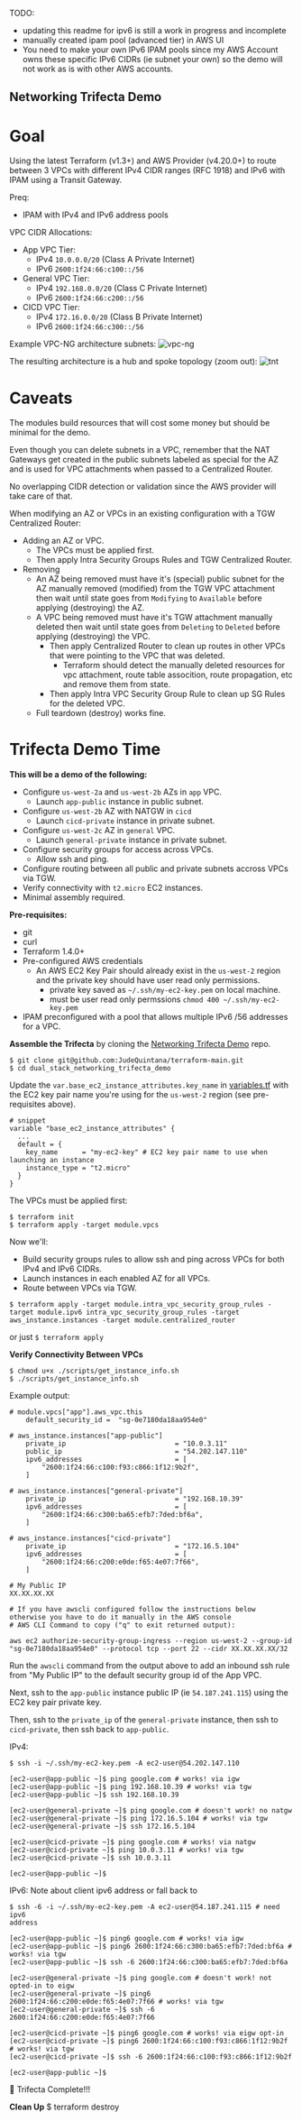 TODO:
- updating this readme for ipv6 is still a work in progress and
  incomplete
- manually created ipam pool (advanced tier) in AWS UI
- You need to make your own IPv6 IPAM pools since my AWS Account owns
  these specific IPv6 CIDRs (ie subnet your own) so the demo will not
  work as is with other AWS accounts.

## Networking Trifecta Demo

# Goal
Using the latest Terraform (v1.3+) and AWS Provider (v4.20.0+)
to route between 3 VPCs with different IPv4 CIDR ranges (RFC 1918) and
IPv6 with IPAM using a Transit Gateway.

Preq:
- IPAM with IPv4 and IPv6 address pools

VPC CIDR Allocations:
- App VPC Tier:
  - IPv4 `10.0.0.0/20` (Class A Private Internet)
  - IPv6 `2600:1f24:66:c100::/56`
- General VPC Tier:
  - IPv4 `192.168.0.0/20` (Class C Private Internet)
  - IPv6 `2600:1f24:66:c200::/56`
- CICD VPC Tier:
  - IPv4 `172.16.0.0/20` (Class B Private Internet)
  - IPv6 `2600:1f24:66:c300::/56`

Example VPC-NG architecture subnets:
![vpc-ng](https://jq1-io.s3.amazonaws.com/base/aws-vpc.png)

The resulting architecture is a hub and spoke topology (zoom out):
![tnt](https://jq1-io.s3.amazonaws.com/tnt/tnt.png)

# Caveats
The modules build resources that will cost some money but should be minimal for the demo.

Even though you can delete subnets in a VPC, remember that the NAT Gateways get created in the public subnets labeled as special for the AZ and is used for VPC attachments when passed to a Centralized Router.

No overlapping CIDR detection or validation since the AWS provider will take care of that.

When modifying an AZ or VPCs in an existing configuration with a TGW Centralized Router:
  - Adding an AZ or VPC.
    - The VPCs must be applied first.
    - Then apply Intra Security Groups Rules and TGW Centralized Router.
  - Removing
    - An AZ being removed must have it's (special) public subnet for the AZ manually removed (modified) from the TGW VPC attachment then wait until state goes from `Modifying` to `Available` before applying (destroying) the AZ.
    - A VPC being removed must have it's TGW attachment manually deleted then wait until state goes from `Deleting` to `Deleted` before applying (destroying) the VPC.
      - Then apply Centralized Router to clean up routes in other VPCs that were pointing to the VPC that was deleted.
        - Terraform should detect the manually deleted resources for vpc attachment, route table assocition, route propagation, etc and remove them from state.
      - Then apply Intra VPC Security Group Rule to clean up SG Rules for the deleted VPC.
    - Full teardown (destroy) works fine.

# Trifecta Demo Time

**This will be a demo of the following:**
- Configure `us-west-2a` and `us-west-2b` AZs in `app` VPC.
  - Launch `app-public` instance in public subnet.
- Configure `us-west-2b` AZ with NATGW in `cicd`
  - Launch `cicd-private` instance in private subnet.
- Configure `us-west-2c` AZ in `general` VPC.
  - Launch `general-private` instance in private subnet.
- Configure security groups for access across VPCs.
  - Allow ssh and ping.
- Configure routing between all public and private subnets accross VPCs
via TGW.
- Verify connectivity with `t2.micro` EC2 instances.
- Minimal assembly required.

**Pre-requisites:**
- git
- curl
- Terraform 1.4.0+
- Pre-configured AWS credentials
  - An AWS EC2 Key Pair should already exist in the `us-west-2` region and the private key should have
user read only permissions.
    - private key saved as `~/.ssh/my-ec2-key.pem` on local machine.
    - must be user read only permssions `chmod 400 ~/.ssh/my-ec2-key.pem`
- IPAM preconfigured with a pool that allows multiple IPv6 /56 addresses
  for a VPC.

**Assemble the Trifecta** by cloning the [Networking Trifecta Demo](https://github.com/JudeQuintana/terraform-main/) repo.
```
$ git clone git@github.com:JudeQuintana/terraform-main.git
$ cd dual_stack_networking_trifecta_demo
```

Update the `var.base_ec2_instance_attributes.key_name` in [variables.tf](https://github.com/JudeQuintana/terraform-main/blob/main/networking_trifecta_demo/variables.tf#L21) with the EC2 key pair name you're using for the `us-west-2` region (see pre-requisites above).
```
# snippet
variable "base_ec2_instance_attributes" {
  ...
  default = {
    key_name      = "my-ec2-key" # EC2 key pair name to use when launching an instance
    instance_type = "t2.micro"
  }
}
```

The VPCs must be applied first:
```
$ terraform init
$ terraform apply -target module.vpcs
```

Now we'll:
- Build security groups rules to allow ssh and ping across VPCs for both
  IPv4 and IPv6 CIDRs.
- Launch instances in each enabled AZ for all VPCs.
- Route between VPCs via TGW.
```
$ terraform apply -target module.intra_vpc_security_group_rules -target module.ipv6 intra_vpc_security_group_rules -target aws_instance.instances -target module.centralized_router
```
or just `$ terraform apply`

**Verify Connectivity Between VPCs**
```
$ chmod u+x ./scripts/get_instance_info.sh
$ ./scripts/get_instance_info.sh
```

Example output:
```
# module.vpcs["app"].aws_vpc.this
    default_security_id =  "sg-0e7180da18aa954e0"

# aws_instance.instances["app-public"]
    private_ip                           = "10.0.3.11"
    public_ip                            = "54.202.147.110"
    ipv6_addresses                       = [
        "2600:1f24:66:c100:f93:c866:1f12:9b2f",
    ]

# aws_instance.instances["general-private"]
    private_ip                           = "192.168.10.39"
    ipv6_addresses                       = [
        "2600:1f24:66:c300:ba65:efb7:7ded:bf6a",
    ]

# aws_instance.instances["cicd-private"]
    private_ip                           = "172.16.5.104"
    ipv6_addresses                       = [
        "2600:1f24:66:c200:e0de:f65:4e07:7f66",
    ]

# My Public IP
XX.XX.XX.XX

# If you have awscli configured follow the instructions below otherwise you have to do it manually in the AWS console
# AWS CLI Command to copy ("q" to exit returned output):

aws ec2 authorize-security-group-ingress --region us-west-2 --group-id  "sg-0e7180da18aa954e0" --protocol tcp --port 22 --cidr XX.XX.XX.XX/32
```

Run the `awscli` command from the output above to add an inbound ssh rule from "My Public IP" to the default security group id of the App VPC.

Next, ssh to the `app-public` instance public IP (ie `54.187.241.115`) using the EC2 key pair private key.

Then, ssh to the `private_ip` of the `general-private` instance, then ssh to `cicd-private`, then ssh back to `app-public`.

IPv4:
```
$ ssh -i ~/.ssh/my-ec2-key.pem -A ec2-user@54.202.147.110

[ec2-user@app-public ~]$ ping google.com # works! via igw
[ec2-user@app-public ~]$ ping 192.168.10.39 # works! via tgw
[ec2-user@app-public ~]$ ssh 192.168.10.39

[ec2-user@general-private ~]$ ping google.com # doesn't work! no natgw
[ec2-user@general-private ~]$ ping 172.16.5.104 # works! via tgw
[ec2-user@general-private ~]$ ssh 172.16.5.104

[ec2-user@cicd-private ~]$ ping google.com # works! via natgw
[ec2-user@cicd-private ~]$ ping 10.0.3.11 # works! via tgw
[ec2-user@cicd-private ~]$ ssh 10.0.3.11

[ec2-user@app-public ~]$
```

IPv6:
Note about client ipv6 address or fall back to
```
$ ssh -6 -i ~/.ssh/my-ec2-key.pem -A ec2-user@54.187.241.115 # need ipv6
address

[ec2-user@app-public ~]$ ping6 google.com # works! via igw
[ec2-user@app-public ~]$ ping6 2600:1f24:66:c300:ba65:efb7:7ded:bf6a # works! via tgw
[ec2-user@app-public ~]$ ssh -6 2600:1f24:66:c300:ba65:efb7:7ded:bf6a

[ec2-user@general-private ~]$ ping google.com # doesn't work! not opted-in to eigw
[ec2-user@general-private ~]$ ping6 2600:1f24:66:c200:e0de:f65:4e07:7f66 # works! via tgw
[ec2-user@general-private ~]$ ssh -6 2600:1f24:66:c200:e0de:f65:4e07:7f66

[ec2-user@cicd-private ~]$ ping6 google.com # works! via eigw opt-in
[ec2-user@cicd-private ~]$ ping6 2600:1f24:66:c100:f93:c866:1f12:9b2f # works! via tgw
[ec2-user@cicd-private ~]$ ssh -6 2600:1f24:66:c100:f93:c866:1f12:9b2f

[ec2-user@app-public ~]$
```
🔻 Trifecta Complete!!!

**Clean Up**
$ terraform destroy

